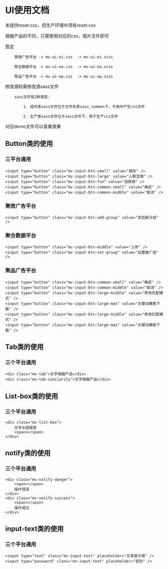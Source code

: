 UI使用文档  
===================================  
  未提供reset.css，但生产环境中须有reset.css

  根据产品的不同，只需使用对应的css，图片文件即可

  暂定
  
  		聚效广告平台 -> mv-ui-ei.css  -> mv-ui-ei.scss 

  		聚合数据平台 -> mv-ui-eo.css  -> mv-ui-eo.scss

  		聚品广告平台 -> mv-ui-ep.css  -> mv-ui-ep.scss 

  
  修改源码需修改源sass文件

  		sass文件有2种类型:

  			1. 组件类sass文件位于文件目录sass_common下，不用作产生css文件

  			2. 生产类sass文件位于sass文件下，用于生产css文件


  对应demo文件可以查看效果
    
Button类的使用
-----------------------------------  

### 三平台通用
	
	<input type="button" class="mv-input-btn-small" value="保存" />
    <input type="button" class="mv-input-btn-large" value="人群显微" />
    <input type="button" class="mv-input-btn-fun" value="涨跌榜" />
	<input type="button" class="mv-input-btn-common-small" value="确定" />
    <input type="button" class="mv-input-btn-common-middle" value="取消" />	

### 聚效广告平台 
	
    <input type="button" class="mv-input-btn-add-group" value="添加新分组" />
    
### 聚合数据平台

    <input type="button" class="mv-input-btn-middle" value="上传" />
    <input type="button" class="mv-input-btn-set-group" value="设置推广组" />

### 聚品广告平台

    <input type="button" class="mv-input-btn-common-small" value="确定" />
    <input type="button" class="mv-input-btn-common-middle" value="取消" />
    <input type="button" class="mv-input-btn-large-middle" value="修改匹配模式" />
    <input type="button" class="mv-input-btn-large-max" value="关键词模板下载" />
    <input type="button" class="mv-input-btn-large-middle" value="修改匹配模式" />
    <input type="button" class="mv-input-btn-large-max" value="关键词模板下载" />
	
Tab类的使用
-----------------------------------  
### 三个平台通用
	
	<div class="mv-tab">文字根据产品</div>
	<div class="mv-tab-similarity">文字根据产品</div>
	
List-box类的使用
-----------------------------------  
### 三个平台通用
	<div class="mv-list-box">
        文字长度随意
        <span></span>
    </div>
	
notify类的使用
-----------------------------------  
### 三个平台通用
	<div class="mv-notify-danger">
        <span></span>
        操作错误
    </div>
    <div class="mv-notify-success">
        <span></span>
        操作成功
    </div>

input-text类的使用
-----------------------------------  
### 三个平台通用
	<input type="text" class="mv-input-text" placeholder="文本提示框" />
	<input type="password" class="mv-input-text" placeholder="密码" />